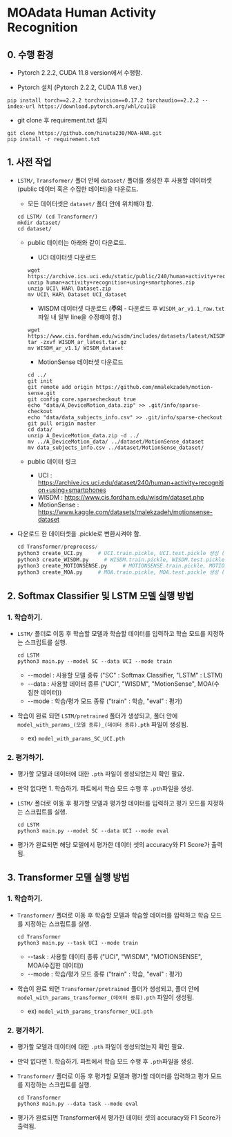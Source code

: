 # MOAdata Human Activity Recognition

## 0. 수행 환경
* Pytorch 2.2.2, CUDA 11.8 version에서 수행함.
  
* Pytorch 설치 (Pytorch 2.2.2, CUDA 11.8 ver.)
```
pip install torch==2.2.2 torchvision==0.17.2 torchaudio==2.2.2 --index-url https://download.pytorch.org/whl/cu118
```

* git clone 후 requirement.txt 설치
```
git clone https://github.com/hinata230/MOA-HAR.git
pip install -r requirement.txt
```

## 1. 사전 작업
* `LSTM/`, `Transformer/` 폴더 안에 `dataset/` 폴더를 생성한 후 사용할 데이터셋(public 데이터 혹은 수집한 데이터)을 다운로드.
  * 모든 데이터셋은 `dataset/` 폴더 안에 위치해야 함.
  ```
  cd LSTM/ (cd Transformer/)
  mkdir dataset/
  cd dataset/
  ```
  * public 데이터는 아래와 같이 다운로드.
    * UCI 데이터셋 다운로드
    ```
    wget https://archive.ics.uci.edu/static/public/240/human+activity+recognition+using+smartphones.zip
    unzip human+activity+recognition+using+smartphones.zip
    unzip UCI\ HAR\ Dataset.zip
    mv UCI\ HAR\ Dataset UCI_dataset
    ```


    * WISDM 데이터셋 다운로드 (**주의** - 다운로드 후 `WISDM_ar_v1.1_raw.txt` 파일 내 일부 line을 수정해야 함.)
    ```
    wget https://www.cis.fordham.edu/wisdm/includes/datasets/latest/WISDM_ar_latest.tar.gz
    tar -zxvf WISDM_ar_latest.tar.gz
    mv WISDM_ar_v1.1/ WISDM_dataset
    ```

    * MotionSense 데이터셋 다운로드
    ```
    cd ../
    git init
    git remote add origin https://github.com/mmalekzadeh/motion-sense.git
    git config core.sparsecheckout true
    echo "data/A_DeviceMotion_data.zip" >> .git/info/sparse-checkout
    echo "data/data_subjects_info.csv" >> .git/info/sparse-checkout
    git pull origin master
    cd data/
    unzip A_DeviceMotion_data.zip -d ../
    mv ../A_DeviceMotion_data/ ../dataset/MotionSense_dataset
    mv data_subjects_info.csv ../dataset/MotionSense_dataset/
    ```  

  * public 데이터 링크
    * UCI : https://archive.ics.uci.edu/dataset/240/human+activity+recognition+using+smartphones
    * WISDM : https://www.cis.fordham.edu/wisdm/dataset.php
    * MotionSense : https://www.kaggle.com/datasets/malekzadeh/motionsense-dataset
 
* 다운로드 한 데이터셋을 .pickle로 변환시켜야 함.
  ```python
  cd Transformer/preprocess/
  python3 create_UCI.py     # UCI.train.pickle, UCI.test.pickle 생성 (public 데이터)
  python3 create_WISDM.py     # WISDM.train.pickle, WISDM.test.pickle 생성 (public 데이터)
  python3 create_MOTIONSENSE.py     # MOTIONSENSE.train.pickle, MOTIONSENSE.test.pickle 생성 (public 데이터)
  python3 create_MOA.py     # MOA.train.pickle, MOA.test.pickle 생성 (수집한 데이터) 
  ```


## 2. Softmax Classifier 및 LSTM 모델 실행 방법 
### 1. 학습하기.
* `LSTM/` 폴더로 이동 후 학습할 모델과 학습할 데이터를 입력하고 학습 모드를 지정하는 스크립트를 실행.
  
  ```
  cd LSTM
  python3 main.py --model SC --data UCI --mode train
  ```

    * --model : 사용할 모델 종류 ("SC" : Softmax Classifier, "LSTM" : LSTM)
    * --data : 사용할 데이터 종류 ("UCI", "WISDM", "MotionSense", MOA(수집한 데이터))
    * --mode : 학습/평가 모드 종류 ("train" : 학습, "eval" : 평가)

* 학습이 완료 되면 `LSTM/pretrained` 폴더가 생성되고, 폴더 안에 `model_with_params_(모델 종류)_(데이터 종류).pth` 파일이 생성됨.
  * ex) `model_with_params_SC_UCI.pth`

### 2. 평가하기.
* 평가할 모델과 데이터에 대한 `.pth` 파일이 생성되었는지 확인 필요.
* 만약 없다면 1. 학습하기. 파트에서 학습 모드 수행 후 `.pth`파일을 생성.
  
* `LSTM/` 폴더로 이동 후 평가할 모델과 평가할 데이터를 입력하고 평가 모드를 지정하는 스크립트를 실행.
  
  ```
  cd LSTM
  python3 main.py --model SC --data UCI --mode eval
  ```
* 평가가 완료되면 해당 모델에서 평가한 데이터 셋의 accuracy와 F1 Score가 출력됨.

## 3. Transformer 모델 실행 방법 
### 1. 학습하기.
* `Transformer/` 폴더로 이동 후 학습할 모델과 학습할 데이터를 입력하고 학습 모드를 지정하는 스크립트를 실행.
  
  ```
  cd Transformer
  python3 main.py --task UCI --mode train
  ```

    * --task : 사용할 데이터 종류 ("UCI", "WISDM", "MOTIONSENSE", MOA(수집한 데이터))
    * --mode : 학습/평가 모드 종류 ("train" : 학습, "eval" : 평가)

* 학습이 완료 되면 `Transformer/pretrained` 폴더가 생성되고, 폴더 안에 `model_with_params_transformer_(데이터 종류).pth` 파일이 생성됨.
  * ex) `model_with_params_transformer_UCI.pth`

### 2. 평가하기.
* 평가할 모델과 데이터에 대한 `.pth` 파일이 생성되었는지 확인 필요.
* 만약 없다면 1. 학습하기. 파트에서 학습 모드 수행 후 `.pth`파일을 생성.
  
* `Transformer/` 폴더로 이동 후 평가할 모델과 평가할 데이터를 입력하고 평가 모드를 지정하는 스크립트를 실행.
  
  ```
  cd Transformer
  python3 main.py --data task --mode eval
  ```
* 평가가 완료되면 Transformer에서 평가한 데이터 셋의 accuracy와 F1 Score가 출력됨.
